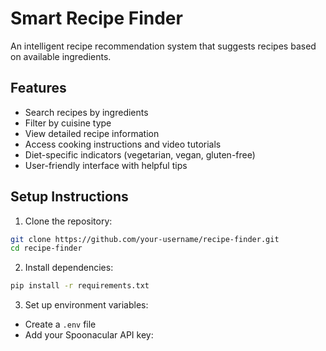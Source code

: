 # Smart Recipe Finder

An intelligent recipe recommendation system that suggests recipes based on available ingredients.

## Features

- Search recipes by ingredients
- Filter by cuisine type
- View detailed recipe information
- Access cooking instructions and video tutorials
- Diet-specific indicators (vegetarian, vegan, gluten-free)
- User-friendly interface with helpful tips

## Setup Instructions

1. Clone the repository:
```bash
git clone https://github.com/your-username/recipe-finder.git
cd recipe-finder
```

2. Install dependencies:
```bash
pip install -r requirements.txt
```

3. Set up environment variables:
- Create a `.env` file
- Add your Spoonacular API key:
